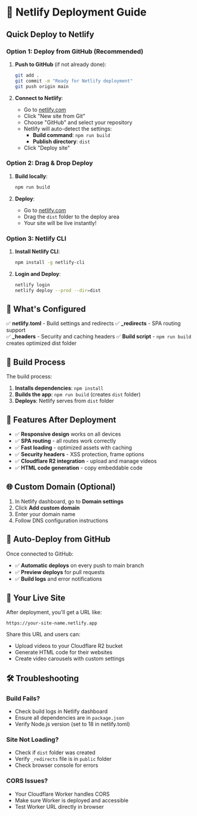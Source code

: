 # 🚀 Netlify Deployment Guide

## Quick Deploy to Netlify

### Option 1: Deploy from GitHub (Recommended)

1. **Push to GitHub** (if not already done):
   ```bash
   git add .
   git commit -m "Ready for Netlify deployment"
   git push origin main
   ```

2. **Connect to Netlify**:
   - Go to [netlify.com](https://netlify.com)
   - Click "New site from Git"
   - Choose "GitHub" and select your repository
   - Netlify will auto-detect the settings:
     - **Build command**: `npm run build`
     - **Publish directory**: `dist`
   - Click "Deploy site"

### Option 2: Drag & Drop Deploy

1. **Build locally**:
   ```bash
   npm run build
   ```

2. **Deploy**:
   - Go to [netlify.com](https://netlify.com)
   - Drag the `dist` folder to the deploy area
   - Your site will be live instantly!

### Option 3: Netlify CLI

1. **Install Netlify CLI**:
   ```bash
   npm install -g netlify-cli
   ```

2. **Login and Deploy**:
   ```bash
   netlify login
   netlify deploy --prod --dir=dist
   ```

## 🎯 What's Configured

✅ **netlify.toml** - Build settings and redirects
✅ **_redirects** - SPA routing support  
✅ **_headers** - Security and caching headers
✅ **Build script** - `npm run build` creates optimized dist folder

## 🔧 Build Process

The build process:
1. **Installs dependencies**: `npm install`
2. **Builds the app**: `npm run build` (creates `dist` folder)
3. **Deploys**: Netlify serves from `dist` folder

## 📱 Features After Deployment

- ✅ **Responsive design** works on all devices
- ✅ **SPA routing** - all routes work correctly
- ✅ **Fast loading** - optimized assets with caching
- ✅ **Security headers** - XSS protection, frame options
- ✅ **Cloudflare R2 integration** - upload and manage videos
- ✅ **HTML code generation** - copy embeddable code

## 🌐 Custom Domain (Optional)

1. In Netlify dashboard, go to **Domain settings**
2. Click **Add custom domain**
3. Enter your domain name
4. Follow DNS configuration instructions

## 🔄 Auto-Deploy from GitHub

Once connected to GitHub:
- ✅ **Automatic deploys** on every push to main branch
- ✅ **Preview deploys** for pull requests
- ✅ **Build logs** and error notifications

## 🎉 Your Live Site

After deployment, you'll get a URL like:
```
https://your-site-name.netlify.app
```

Share this URL and users can:
- Upload videos to your Cloudflare R2 bucket
- Generate HTML code for their websites
- Create video carousels with custom settings

## 🛠️ Troubleshooting

### Build Fails?
- Check build logs in Netlify dashboard
- Ensure all dependencies are in `package.json`
- Verify Node.js version (set to 18 in netlify.toml)

### Site Not Loading?
- Check if `dist` folder was created
- Verify `_redirects` file is in `public` folder
- Check browser console for errors

### CORS Issues?
- Your Cloudflare Worker handles CORS
- Make sure Worker is deployed and accessible
- Test Worker URL directly in browser
